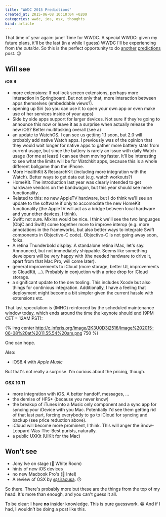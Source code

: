 ```yaml
---
title: "WWDC 2015 Predictions"
created_at: 2015-06-08 10:10:04 +0200
categories: wwdc, ios, osx, thoughts
kind: article
---
```


That time of year again: june! Time for WWDC. A special WWDC: given my future plans, it'll be the last (in a while I guess) WWDC I'll be experiencing from *the outside*. So this is the perfect opportunity to do [another](/blog/2013/06/08/wwdc-predictions/) [predictions](/blog/2014/05/29/wwdc-14/) post. 😉

## Will see

#### iOS 9

* more extensions: If not lock screen extensions, perhaps more interaction in Springboard. But not only that, more interaction between apps themselves (embeddable views?).
* opening up Siri (so you can use it to open your own app or even make use of her services inside of your apps)
* Side by side apps support for larger devices. Not sure if they're going to announce this now or leave it as a surprise when actually release the new iOS? Better multitasking overall (see a)
* an update to WatchOS. I can see us getting 1.1 soon, but 2.0 will probably add native Watch apps. I previously was of the opinion that they would wait longer for native apps to gather more battery stats from current usage, but since the battery is rarely an issue with daily Watch usage (for me at least) I can see them moving faster. It'll be interesting to see what the limits will be for Watchkit apps, because this is a whole different ballgame than the iPhone.
* More HealthKit & ResearchKit (including more integration with the Watch). Better ways to get data out (e.g. watch workouts?)
* HomeKit. The introduction last year was clearly intended to get hardware vendors on the bandwagon, but this year should see more functionality.
* Related to this: no new AppleTV hardware, but I do think we'll see an update to the software if only to accomodate the new HomeKit functionality (the AppleTV will act as a bridge between local hardware and your other devices, I think).
* Swift: not sure. Mixins would be nice. I think we'll see the two languages (ObjC and Swift) come together more to improve interop (e.g. more annotations in the frameworks, but also better ways to integrate Swift components in Objective-C code). Objective-C is not going away soon, folks.
* A retina Thunderbold display. A standalone retina iMac, let's say. Announced, but not immediately shippable. Seems like something developers will be very happy with (the needed hardware to drive it, apart from that Mac Pro, will come later).
* general improvements to iCloud (more storage, better UI, improvements to CloudKit, ...). Probably in conjuction with a price drop for iCloud storage.
* a significant update to the dev tooling. This includes Xcode but also things for continious integration. Additionally, I have a feeling that deployment might become a bit simpler given the current hassle with extensions etc.

That last speculation is (IMHO) reinforced by the scheduled maintenance window today, which ends around the time the keynote should end (9PM CET = 12AM PST):

{% img center http://c.inferis.org/image/2K3U0D3j2516/Image%202015-06-08%20at%2011.55.54%20am.png 750 %}

One can hope.

Also:

* iOS8.4 with *Apple Music*

But that's not really a surprise. I'm curious about the pricing, though.

#### OSX 10.11

* more integration with iOS. A better handoff, messages, ...
* the demise of HFS+ (because you never know)
* the breakup of iTunes into a Music only component and a sync app for syncing your iDevice with you Mac. Potentially I'd see them getting rid of that last part, forcing everybody to go to iCloud for syncing and backup (see price reduction above).
* iCloud will become more prominent, I think. This will anger the Snow-Leopard-Was-The-Best purists, naturally.
* a public UXKit (UIKit for the Mac)

## Won't see

* Jony Ive on stage (👋 White Room)
* hints of new iOS devices
* no new Macbook Pro's (👋 Intel)
* A review of OSX by [@siracusa](https://twitter.com/siracusa). 😢

So there. There's probably more but these are the things from the top of my head. It's more than enough, and you can't guess it all.

To be clear: I have **no** insider knowledge. This is pure guesswork. 😁 And if I had, I wouldn't be doing a post like this.
